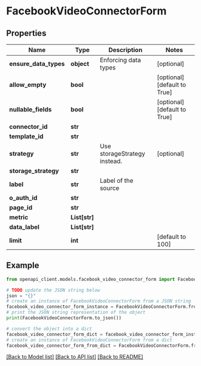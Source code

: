 # FacebookVideoConnectorForm


## Properties

Name | Type | Description | Notes
------------ | ------------- | ------------- | -------------
**ensure_data_types** | **object** | Enforcing data types | [optional] 
**allow_empty** | **bool** |  | [optional] [default to True]
**nullable_fields** | **bool** |  | [optional] [default to True]
**connector_id** | **str** |  | 
**template_id** | **str** |  | 
**strategy** | **str** | Use storageStrategy instead. | [optional] 
**storage_strategy** | **str** |  | 
**label** | **str** | Label of the source | 
**o_auth_id** | **str** |  | 
**page_id** | **str** |  | 
**metric** | **List[str]** |  | 
**data_label** | **List[str]** |  | 
**limit** | **int** |  | [default to 100]

## Example

```python
from openapi_client.models.facebook_video_connector_form import FacebookVideoConnectorForm

# TODO update the JSON string below
json = "{}"
# create an instance of FacebookVideoConnectorForm from a JSON string
facebook_video_connector_form_instance = FacebookVideoConnectorForm.from_json(json)
# print the JSON string representation of the object
print(FacebookVideoConnectorForm.to_json())

# convert the object into a dict
facebook_video_connector_form_dict = facebook_video_connector_form_instance.to_dict()
# create an instance of FacebookVideoConnectorForm from a dict
facebook_video_connector_form_from_dict = FacebookVideoConnectorForm.from_dict(facebook_video_connector_form_dict)
```
[[Back to Model list]](../README.md#documentation-for-models) [[Back to API list]](../README.md#documentation-for-api-endpoints) [[Back to README]](../README.md)


